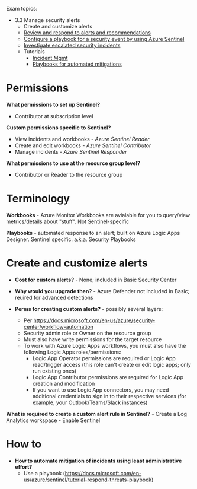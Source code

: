 Exam topics:
- 3.3 Manage security alerts
    - Create and customize alerts
    - [Review and respond to alerts and recommendations](https://docs.microsoft.com/en-us/azure/security-center/security-center-managing-and-responding-alerts)
    - [Configure a playbook for a security event by using Azure Sentinel](https://docs.microsoft.com/en-us/azure/security-center/workflow-automation#how-to-create-a-security-playbook-from-security-center)
    - [Investigate escalated security incidents](https://docs.microsoft.com/en-us/azure/security-center/workflow-automation#how-to-create-a-security-playbook-from-security-center)
  - Tutorials 
      - [Incident Mgmt](https://docs.microsoft.com/en-us/azure/security-center/tutorial-security-incident)
      - [Playbooks for automated mitigations](https://docs.microsoft.com/en-us/azure/sentinel/tutorial-respond-threats-playbook)
  
# Permissions 

**What permissions to set up Sentinel?**
- Contributor at subscription level

**Custom permissions specific to Sentinel?**
- View incidents and workbooks - *Azure Sentinel Reader*
- Create and edit workbooks - *Azure Sentinel Contributor*
- Manage incidents - *Azure Sentinel Responder*

**What permissions to use at the resource group level?**
- Contributor or Reader to the resource group

# Terminology

**Workbooks** - Azure Monitor Workbooks are avialable for you to query/view metrics/details about "stuff". Not Sentinel-specific

**Playbooks** - automated response to an alert; built on Azure Logic Apps Designer. Sentinel specific. a.k.a. Security Playbooks

# Create and customize alerts

- **Cost for custom alerts?** - None; included in Basic Security Center

- **Why would you upgrade then?** - Azure Defender not included in Basic; reuired for advanced detections

- **Perms for creating custom alerts?** - possibly several layers:
    - Per https://docs.microsoft.com/en-us/azure/security-center/workflow-automation
    - Security admin role or Owner on the resource group
    - Must also have write permissions for the target resource
    - To work with Azure Logic Apps workflows, you must also have the following Logic Apps roles/permissions:
        - Logic App Operator permissions are required or Logic App read/trigger access (this role can't create or edit logic apps; only run existing ones)
        - Logic App Contributor permissions are required for Logic App creation and modification
        - If you want to use Logic App connectors, you may need additional credentials to sign in to their respective services (for example, your Outlook/Teams/Slack instances)
        
**What is required to create a custom alert rule in Sentinel?**
    - Create a Log Analytics workspace
    - Enable Sentinel


# How to 

- **How to automate mitigation of incidents using least administrative effort?**
    - Use a playbook (https://docs.microsoft.com/en-us/azure/sentinel/tutorial-respond-threats-playbook)

